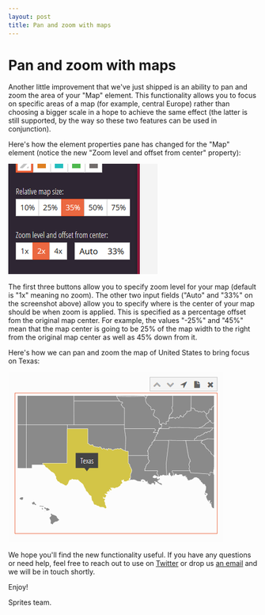 ```yaml
---
layout: post
title: Pan and zoom with maps
---
```


# Pan and zoom with maps

Another little improvement that we've just shipped is an ability to pan and zoom the area of your "Map" element. This functionality allows you to focus on specific areas of a map (for example, central Europe) rather than choosing a bigger scale in a hope to achieve the same effect (the latter is still supported, by the way so these two features can be used in conjunction).

Here's how the element properties pane has changed for the "Map" element (notice the new "Zoom level and offset from center" property):

![Map pan and zoom](/assets/img/posts/map-pan-and-zoom.png "Map pan and zoom")

The first three buttons allow you to specify zoom level for your map (default is "1x" meaning no zoom). The other two input fields ("Auto" and "33%" on the screenshot above) allow you to specify where is the center of your map should be when zoom is applied. This is specified as a percentage offset fom the original map center. For example, the values "-25%" and "45%" mean that the map center is going to be 25% of the map width to the right from the original map center as well as 45% down from it.

Here's how we can pan and zoom the map of United States to bring focus on Texas:

![Map pan and zoom result](/assets/img/posts/map-pan-and-zoom-result.png "Map pan and zoom result")

We hope you'll find the new functionality useful. If you have any questions or need help, feel free to reach out to use on [Twitter](https://twitter.com/spritesapp) or drop us [an email](https://spritesapp.com/contact) and we will be in touch shortly.

Enjoy!

Sprites team.
